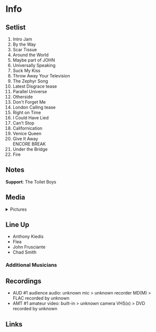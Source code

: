 # Info

## Setlist

1. Intro Jam
2. By the Way
3. Scar Tissue
4. Around the World
5. Maybe part of JOHN
6. Universally Speaking
7. Suck My Kiss
8. Throw Away Your Television
9. The Zephyr Song
10. Latest Disgrace tease
11. Parallel Universe
12. Otherside
13. Don't Forget Me
14. London Calling tease
15. Right on Time
16. I Could Have Lied
17. Can't Stop
18. Californication
19. Venice Queen
20. Give It Away
<br>ENCORE BREAK
21. Under the Bridge
22. Fire

## Notes

**Support**: The Toilet Boys

## Media 

<details>
  <summary>Pictures</summary>
  <!--<img alt="Setlist" title="Setlist" src="_.jpg" height="200" />-->
</details>

## Line Up

* Anthony Kiedis
* Flea
* John Frusciante
* Chad Smith

### Additional Musicians

## Recordings

* AUD #1 audience audio: unknown mic > unknown recorder MD(M) > FLAC recorded by unknown
* AMT #1 amateur video: built-in > unknown camera VHS(x) > DVD recorded by unknown

## Links
